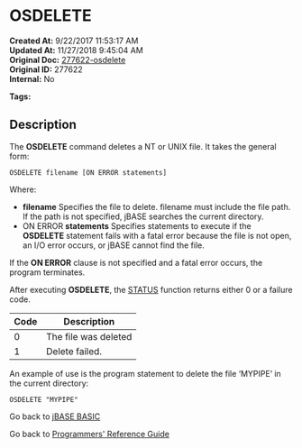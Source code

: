 # OSDELETE

**Created At:** 9/22/2017 11:53:17 AM  
**Updated At:** 11/27/2018 9:45:04 AM  
**Original Doc:** [277622-osdelete](https://docs.jbase.com/36868-jbase-basic/277622-osdelete)  
**Original ID:** 277622  
**Internal:** No  

**Tags:**
<badge text='file handling' vertical='middle' />

## Description

The **OSDELETE** command deletes a NT or UNIX file. It takes the general form:

```
OSDELETE filename [ON ERROR statements]
```

Where:

- **filename** Specifies the file to delete. filename must include the file path. If the path is not specified, jBASE searches the current directory.
- ON ERROR **statements** Specifies statements to execute if the **OSDELETE** statement fails with a fatal error because the file is not open, an I/O error occurs, or jBASE cannot find the file.

If the **ON ERROR** clause is not specified and a fatal error occurs, the program terminates.

After executing **OSDELETE**, the [STATUS](./../status-function) function returns either 0 or a failure code.

| Code | Description |
| --- | --- |
| 0 | The file was deleted |
| 1 | Delete failed. |

An example of use is the program statement to delete the file ‘MYPIPE’ in the current directory:

```
OSDELETE "MYPIPE"
```

Go back to [jBASE BASIC](./../README.md)

Go back to [Programmers' Reference Guide](./../../reference-guides/jbc/README.md)
